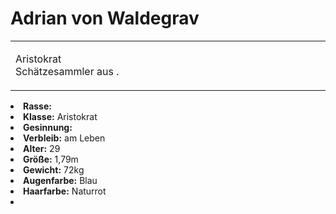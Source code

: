 # Adrian von Waldegrav

<table>
<tr><td>
<p>
Aristokrat Schätzesammler aus <a href="Solitude-Snowfields.md" anchor="nordholm"></a>.
</p>

</td><td width="300">
<!-- Edit here -->
<img src="adrian.png" alt="" />
</td></tr>
</table>

<procedure title="Allgemeine Informationen">
<list columns="2">
<li><b>Rasse:</b> <a href="Folks.md" anchor="menschen"></a></li>
<li><b>Klasse:</b> Aristokrat</li>
<li><b>Gesinnung:</b></li>
<li><b>Verbleib:</b> am Leben</li>
</list>
</procedure>

<procedure title="Aussehen">
<list columns="3">
<li><b>Alter:</b> 29</li>
<li><b>Größe:</b> 1,79m</li>
<li><b>Gewicht:</b> 72kg</li>
<li><b>Augenfarbe:</b> Blau</li>
<li><b>Haarfarbe:</b> Naturrot</li>
</list>
</procedure>

<procedure title="Beziehungen">
<list columns="2">
<li></li>
</list>
</procedure>

<!--
## Notizen

- **Ziele:** 
- **Geheimnisse:** 
-->